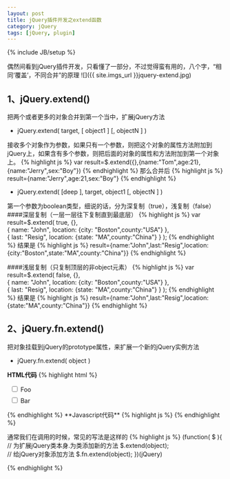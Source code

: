 ```yaml
---
layout: post
title: jQuery插件开发之extend函数
category: jQuery
tags: [jQuery, plugin]
---
```

{% include JB/setup %}

偶然间看到jQuery插件开发，只看懂了一部分，不过觉得蛮有用的，八个字，“相同‘覆盖’，不同合并”的原理
![]({{ site.imgs_url }}jquery-extend.jpg)
## 1、jQuery.extend()
把两个或者更多的对象合并到第一个当中，扩展jQuery方法

* jQuery.extend( target, [ object1 ] [, objectN ] )

接收多个对象作为参数，如果只有一个参数，则把这个对象的属性方法附加到jQuery上，如果含有多个参数，则把后面的对象的属性和方法附加到第一个对象上。
{% highlight js %}
var result=$.extend({},{name:"Tom",age:21},{name:"Jerry",sex:"Boy"})
{% endhighlight %}
那么合并后
{% highlight js %}
result={name:"Jerry",age:21,sex:"Boy"}
{% endhighlight %}
* jQuery.extend( [deep ], target, object1 [, objectN ] )

第一个参数为boolean类型，细说的话，分为深复制（true），浅复制（false）
####深层复制（一层一层往下复制直到最底层）
{% highlight js %}
var result=$.extend( true,  {},  
    { name: "John", location: {city: "Boston",county:"USA"} },  
    { last: "Resig", location: {state: "MA",county:"China"} } ); 
{% endhighlight %}
结果是
{% highlight js %}
result={name:"John",last:"Resig",location:{city:"Boston",state:"MA",county:"China"}}
{% endhighlight %}

####浅层复制（只复制顶层的非object元素）
{% highlight js %}
var result=$.extend( false,  {},  
    { name: "John", location: {city: "Boston",county:"USA"} },  
    { last: "Resig", location: {state: "MA",county:"China"} } ); 
{% endhighlight %}
结果是
{% highlight js %}
result={name:"John",last:"Resig",location:{state:"MA",county:"China"}}
{% endhighlight %}

## 2、jQuery.fn.extend()
把对象挂载到jQuery的prototype属性，来扩展一个新的jQuery实例方法

* jQuery.fn.extend( object )


**HTML代码**
{% highlight html %}
<!doctype html>
<html lang="en">
<head>
  <meta charset="utf-8">
  <title>jQuery.fn.extend demo</title>
  <style>
  label {
    display: block;
    margin: .5em;
  }
  </style>
  <script src="//code.jquery.com/jquery-1.10.2.js"></script>
</head>
<body>
 
<label><input type="checkbox" name="foo"> Foo</label>
<label><input type="checkbox" name="bar"> Bar</label>
 
</body>
</html>
{% endhighlight %}
**Javascript代码**
{% highlight js %} 
<script>
jQuery.fn.extend({
  check: function() {
	// this.each()返回一个jQuery对象，
    return this.each(function() {	
      this.checked = true;			// 这儿this指的是一个dom对象	
    });
  },
  uncheck: function() {
    return this.each(function() {
      this.checked = false;
    });
  }
});
 
// Use the newly created .check() method
$( "input[type='checkbox']" ).check();    // 你可以理解为‘dom对象的集合’
</script>
{% endhighlight %}

通常我们在调用的时候，常见的写法是这样的
{% highlight js %}
(function( $ ){
	// 为扩展jQuery类本身.为类添加新的方法
	$.extend(object);	
	// 给jQuery对象添加方法
	$.fn.extend(object);
})(jQuery)


{% endhighlight %}